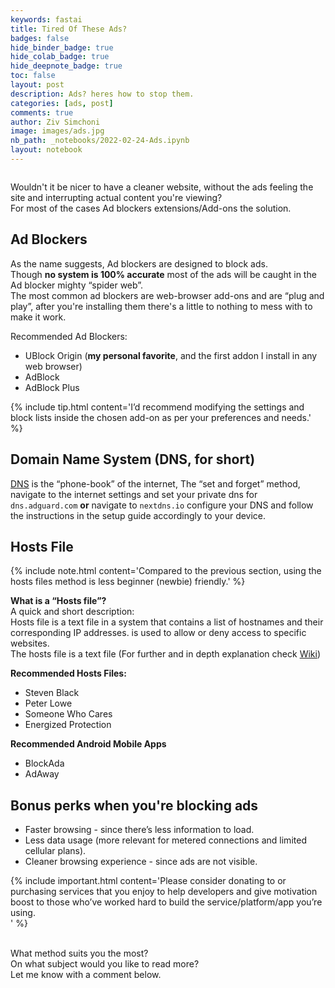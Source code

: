 ```yaml
---
keywords: fastai
title: Tired Of These Ads?
badges: false
hide_binder_badge: true
hide_colab_badge: true
hide_deepnote_badge: true
toc: false
layout: post
description: Ads? heres how to stop them.
categories: [ads, post]
comments: true
author: Ziv Simchoni
image: images/ads.jpg
nb_path: _notebooks/2022-02-24-Ads.ipynb
layout: notebook
---
```


<!--
#################################################
### THIS FILE WAS AUTOGENERATED! DO NOT EDIT! ###
#################################################
# file to edit: _notebooks/2022-02-24-Ads.ipynb
-->

<div class="container" id="notebook-container">
        
<div class="cell border-box-sizing text_cell rendered"><div class="inner_cell">
<div class="text_cell_render border-box-sizing rendered_html">
<p><!-- Image Cell -->
<img src="/Z-Guides/images/copied_from_nb/../images/ads.jpg" alt=""></p>

</div>
</div>
</div>
<div class="cell border-box-sizing text_cell rendered"><div class="inner_cell">
<div class="text_cell_render border-box-sizing rendered_html">
<p>Wouldn't it be nicer to have a cleaner website, without the ads feeling the site and interrupting  actual content you're viewing? <br>
For most of the cases Ad blockers extensions/Add-ons the solution.<br></p>

</div>
</div>
</div>
<div class="cell border-box-sizing text_cell rendered"><div class="inner_cell">
<div class="text_cell_render border-box-sizing rendered_html">
<h2 id="Ad-Blockers">Ad Blockers<a class="anchor-link" href="#Ad-Blockers"> </a></h2><p>As the name suggests, Ad blockers are designed to block ads.<br>
Though <strong>no system is 100% accurate</strong> most of the ads will be caught in the Ad blocker mighty “spider web”.<br>
The most common ad blockers are web-browser add-ons and are “plug and play”, after you're installing them there's a little to nothing to mess with to make it work.<br></p>
<p>Recommended Ad Blockers:</p>
<ul>
<li>UBlock Origin (<strong>my personal favorite</strong>, and the first addon I install in any web browser)</li>
<li>AdBlock</li>
<li>AdBlock Plus</li>
</ul>

</div>
</div>
</div>
<div class="cell border-box-sizing text_cell rendered"><div class="inner_cell">
<div class="text_cell_render border-box-sizing rendered_html">
<p>{% include tip.html content='I’d recommend modifying the settings and block lists inside the chosen add-on as per your preferences and needs.' %}</p>

</div>
</div>
</div>
<div class="cell border-box-sizing text_cell rendered"><div class="inner_cell">
<div class="text_cell_render border-box-sizing rendered_html">
<h2 id="Domain-Name-System-(DNS,-for-short)">Domain Name System (DNS, for short)<a class="anchor-link" href="#Domain-Name-System-(DNS,-for-short)"> </a></h2><p><a href="https://en.wikipedia.org/wiki/Domain_Name_System">DNS</a> is the “phone-book” of the internet,
The “set and forget” method, navigate to the internet settings and set your private dns for <code>dns.adguard.com</code> <strong>or</strong> navigate to <code>nextdns.io</code> configure your DNS and follow the instructions in the setup guide accordingly to your device.<br></p>

</div>
</div>
</div>
<div class="cell border-box-sizing text_cell rendered"><div class="inner_cell">
<div class="text_cell_render border-box-sizing rendered_html">
<h2 id="Hosts-File">Hosts File<a class="anchor-link" href="#Hosts-File"> </a></h2><p>{% include note.html content='Compared to the previous section, using the hosts files method is less beginner (newbie) friendly.' %}<br></p>
<p><strong>What is a “Hosts file”?</strong><br>
A quick and short description:<br>
Hosts file is a text file in a system that contains a list of hostnames and their corresponding IP addresses. is used to allow or deny access to specific websites.<br>
The hosts file is a text file 
(For further and in depth explanation check <a href="https://en.wikipedia.org/wiki/Hosts_(file">Wiki</a>)
<br></p>
<p><strong>Recommended Hosts Files:</strong></p>
<ul>
<li>Steven Black</li>
<li>Peter Lowe</li>
<li>Someone Who Cares</li>
<li>Energized Protection</li>
</ul>
<p><strong>Recommended Android Mobile Apps</strong></p>
<ul>
<li>BlockAda</li>
<li>AdAway</li>
</ul>

</div>
</div>
</div>
<div class="cell border-box-sizing text_cell rendered"><div class="inner_cell">
<div class="text_cell_render border-box-sizing rendered_html">
<h2 id="Bonus-perks-when-you're-blocking-ads">Bonus perks when you're blocking ads<a class="anchor-link" href="#Bonus-perks-when-you're-blocking-ads"> </a></h2><ul>
<li>Faster browsing - since there’s less information to load.</li>
<li>Less data usage (more relevant for metered connections and limited cellular plans).</li>
<li>Cleaner browsing experience - since ads are not visible.</li>
</ul>

</div>
</div>
</div>
<div class="cell border-box-sizing text_cell rendered"><div class="inner_cell">
<div class="text_cell_render border-box-sizing rendered_html">
<p>{% include important.html content='Please consider donating to or purchasing services that you enjoy to help developers and give motivation boost to those who’ve worked hard to build the service/platform/app you&#8217;re using.<Br>' %}</p>

</div>
</div>
</div>
<div class="cell border-box-sizing text_cell rendered"><div class="inner_cell">
<div class="text_cell_render border-box-sizing rendered_html">
<p><br>
What method suits you the most?<br>
On what subject would you like to read more?<br>
Let me know with a comment below.</p>

</div>
</div>
</div>
</div>
 

